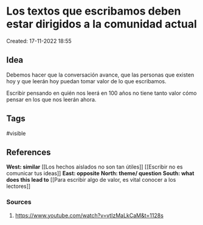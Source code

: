 # Los textos que escribamos deben estar dirigidos a la comunidad actual

Created: 17-11-2022 18:55

## <span class="pink"> **Idea** </span>
Debemos hacer que la conversación avance, que las personas que existen hoy y que leerán hoy puedan  tomar valor de lo que escribamos.

Escribir pensando en quién nos leerá en 100 años no tiene tanto valor cómo pensar en los que nos leerán ahora.

## <span class="orange"> **Tags**</span>
<span class="tag"> #visible</span> 

## <span class="green"> **References**</span>
<span class="blue"> **West: similar** </span>
[[Los hechos aislados no son tan útiles]]
[[Escribir no es comunicar tus ideas]]
<span class="blue"> **East: opposite** </span>
<span class="blue"> **North: theme/ question** </span>
<span class="blue"> **South: what does this lead to** </span>
[[Para escribir algo de valor, es vital conocer a los lectores]]

### <span class="purple"> **Sources**</span>
1. https://www.youtube.com/watch?v=vtIzMaLkCaM&t=1128s